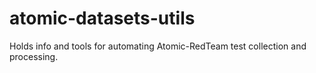 # atomic-datasets-utils
Holds info and tools for automating Atomic-RedTeam test collection and processing.
